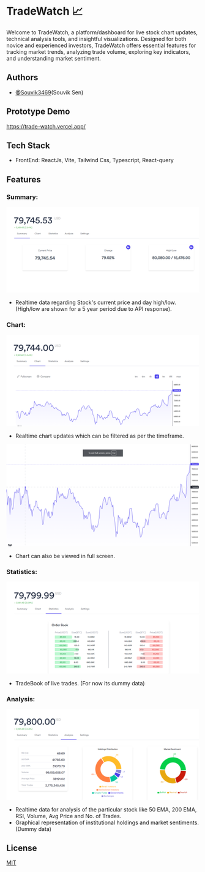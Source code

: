 
# TradeWatch 📈

Welcome to TradeWatch, a platform/dashboard for live stock chart updates, technical analysis tools, and insightful visualizations. Designed for both novice and experienced investors, TradeWatch offers essential features for tracking market trends, analyzing trade volume, exploring key indicators, and understanding market sentiment.

## Authors

- [@Souvik3469](https://github.com/Souvik3469)(Souvik Sen)

## Prototype Demo 
https://trade-watch.vercel.app/

## Tech Stack
- FrontEnd: ReactJs, Vite, Tailwind Css, Typescript, React-query




## Features

### Summary: 
![Summary](https://github.com/Souvik3469/TradeWatch/blob/main/public/Summary.png)
- Realtime data regarding Stock's current price and day high/low. (High/low are shown for a 5 year period due to API response).

### Chart: 
![Chart](https://github.com/Souvik3469/TradeWatch/blob/main/public/Chart.png)
- Realtime chart updates which can be filtered as per the timeframe.
  
![FullScreen](https://github.com/Souvik3469/TradeWatch/blob/main/public/Chart_fullscreen.png)
- Chart can also be viewed in full screen.

### Statistics: 
![Statistics](https://github.com/Souvik3469/TradeWatch/blob/main/public/Statistics.png)
- TradeBook of live trades. (For now its dummy data)

### Analysis: 
![Analysis](https://github.com/Souvik3469/TradeWatch/blob/main/public/Analysis.png)
- Realtime data for analysis of the particular stock like 50 EMA, 200 EMA, RSI, Volume, Avg Price and No. of Trades.
- Graphical representation of institutional holdings and market sentiments. (Dummy data)


## License

[MIT](https://choosealicense.com/licenses/mit/)

